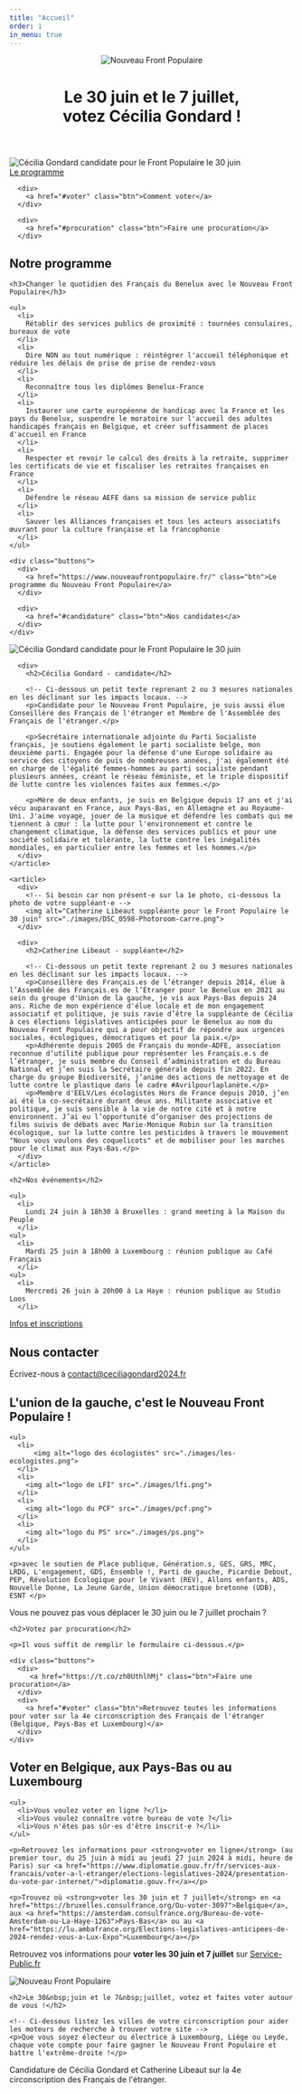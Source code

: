 ```yaml
---
title: "Accueil"
order: 1
in_menu: true
---
```

<header>
  <div>
    <img src="./images/logo-NFP.png" alt="Nouveau Front Populaire" />
  </div>

  <div>
    <h1>Le 30 juin et le 7 juillet, <br />votez Cécilia Gondard !</h1>
  </div>
</header>

<section class="entete">
  <div>
    <img alt="Cécilia Gondard candidate pour le Front Populaire le 30 juin" src="./images/JJZ_4234_ok-Photoroom(1).png">
  </div>
    <div class="buttons">
      <div>
        <a href="#programme" class="btn">Le programme</a>
      </div>

      <div>
        <a href="#voter" class="btn">Comment voter</a>
      </div>

      <div>
        <a href="#procuration" class="btn">Faire une procuration</a>
      </div>
  </div>
</section>

<section id="programme">
  <div>
    <h2>Notre programme</h2>

    <h3>Changer le quotidien des Français du Benelux avec le Nouveau Front Populaire</h3>

    <ul>
      <li>
        Rétablir des services publics de proximité : tournées consulaires, bureaux de vote
      </li>
      <li>
        Dire NON au tout numérique : réintégrer l'accueil téléphonique et réduire les délais de prise de prise de rendez-vous
      </li>
      <li>
        Reconnaître tous les diplômes Benelux-France
      </li>
      <li>
        Instaurer une carte européenne de handicap avec la France et les pays du Benelux, suspendre le moratoire sur l'accueil des adultes handicapés français en Belgique, et créer suffisamment de places d'accueil en France
      </li>
      <li>
        Respecter et revoir le calcul des droits à la retraite, supprimer les certificats de vie et fiscaliser les retraites françaises en France
      </li>
      <li>
        Défendre le réseau AEFE dans sa mission de service public
      </li>
      <li>
        Sauver les Alliances françaises et tous les acteurs associatifs œuvrant pour la culture française et la francophonie
      </li>
    </ul>

    <div class="buttons">
      <div>
        <a href="https://www.nouveaufrontpopulaire.fr/" class="btn">Le programme du Nouveau Front Populaire</a>
      </div>

      <div>
        <a href="#candidature" class="btn">Nos candidates</a>
      </div>
    </div>
  </div>
</section>

<section id="candidature">
  <div>
    <article>
      <div>
        <!-- Ci-dessous la photo de votre candidat·e -->
        <img alt="Cécilia Gondard candidate pour le Front Populaire le 30 juin" src="./images/JJZ_4234_ok-Photoroom(1).png">
      </div>

      <div>
        <h2>Cécilia Gondard - candidate</h2>
      
        <!-- Ci-dessous un petit texte reprenant 2 ou 3 mesures nationales en les déclinant sur les impacts locaux. -->
        <p>Candidate pour le Nouveau Front Populaire, je suis aussi élue Conseillère des Français de l'étranger et Membre de l'Assemblée des Français de l'étranger.</p>

        <p>Secrétaire internationale adjointe du Parti Socialiste français, je soutiens également le parti socialiste belge, mon deuxième parti. Engagée pour la défense d'une Europe solidaire au service des citoyens de puis de nombreuses années, j'ai également été en charge de l'égalité femmes-hommes au parti socialiste pendant plusieurs années, créant le réseau féministe, et le triple dispositif de lutte contre les violences faites aux femmes.</p>

        <p>Mère de deux enfants, je suis en Belgique depuis 17 ans et j'ai vécu auparavant en France, aux Pays-Bas, en Allemagne et au Royaume-Uni. J'aime voyage, jouer de la musique et défendre les combats qui me tiennent à cœur : la lutte pour l'environnement et contre le changement climatique, la défense des services publics et pour une société solidaire et tolérante, la lutte contre les inégalités mondiales, en particulier entre les femmes et les hommes.</p>
      </div>
    </article>
  
    <article>
      <div>
        <!-- Si besoin car non présent·e sur la 1e photo, ci-dessous la photo de votre suppléant·e -->
        <img alt="Catherine Libeaut suppléante pour le Front Populaire le 30 juin" src="./images/DSC_0598-Photoroom-carre.png">
      </div>

      <div>
        <h2>Catherine Libeaut - suppléante</h2>

        <!-- Ci-dessous un petit texte reprenant 2 ou 3 mesures nationales en les déclinant sur les impacts locaux. -->
        <p>Conseillère des Français.es de l’étranger depuis 2014, élue à l’Assemblée des Français.es de l’Étranger pour le Benelux en 2021 au sein du groupe d'Union de la gauche, je vis aux Pays-Bas depuis 24 ans. Riche de mon expérience d'élue locale et de mon engagement associatif et politique, je suis ravie d’être la suppléante de Cécilia à ces élections législatives anticipées pour le Benelux au nom du Nouveau Front Populaire qui a pour objectif de répondre aux urgences sociales, écologiques, démocratiques et pour la paix.</p>
        <p>Adhérente depuis 2005 de Français du monde-ADFE, association reconnue d’utilité publique pour représenter les Français.e.s de l’étranger, je suis membre du Conseil d’administration et du Bureau National et j’en suis la Secrétaire générale depuis fin 2022. En charge du groupe Biodiversité, j’anime des actions de nettoyage et de lutte contre le plastique dans le cadre #Avrilpourlaplanète.</p>
        <p>Membre d'EELV/Les écologistes Hors de France depuis 2010, j’en ai été la co-secrétaire durant deux ans. Militante associative et politique, je suis sensible à la vie de notre cité et à notre environnent. J’ai eu l’opportunité d’organiser des projections de films suivis de débats avec Marie-Monique Robin sur la transition écologique, sur la lutte contre les pesticides à travers le mouvement "Nous vous voulons des coquelicots" et de mobiliser pour les marches pour le climat aux Pays-Bas.</p>
      </div>
    </article>
  </div>
</section>

<section class="villes">
  <div>
        
    <h2>Nos événements</h2>
    
    <ul>
      <li>
        Lundi 24 juin à 18h30 à Bruxelles : grand meeting à la Maison du Peuple
      </li>
    <ul>
      <li>
        Mardi 25 juin à 18h00 à Luxembourg : réunion publique au Café Français
      </li>
    <ul>
      <li>
        Mercredi 26 juin à 20h00 à La Haye : réunion publique au Studio Loos
      </li>
  </div>
    <div class="buttons">
      <div>
        <a href="https://forms.gle/3dv7BHD7EibFi5f87/" class="btn">Infos et inscriptions</a>
      </div>
</section>

<section class="contact">
  <div>
    <h2>Nous contacter</h2>
    <p>Écrivez-nous à <a href="mailto:contact@ceciliagondard2024.fr">contact@ceciliagondard2024.fr</a></p>
  </div>
</section>

<section class="logos_partis">
  <div>
    <h2>L'union de la gauche, c'est le Nouveau Front Populaire !</h2>

    <ul>
      <li>
          <img alt="logo des écologistes" src="./images/les-ecologistes.png">
      </li>
      <li>
        <img alt="logo de LFI" src="./images/lfi.png">
      </li>
      <li>
        <img alt="logo du PCF" src="./images/pcf.png">
      </li>
      <li>
        <img alt="logo du PS" src="./images/ps.png">
      </li>
    </ul>

    <p>avec le soutien de Place publique, Génération.s, GES, GRS, MRC, LRDG, L'engagement, GDS, Ensemble !, Parti de gauche, Picardie Debout, PEP, Révolution Écologique pour le Vivant (REV), Allons enfants, ADS, Nouvelle Donne, La Jeune Garde, Union démocratique bretonne (UDB), ESNT </p>
  </div>
</section>

<section id="procuration">
  <div>
    <p>Vous ne pouvez pas vous déplacer le 30&nbsp;juin ou le 7&nbsp;juillet prochain ?</p>
  
    <h2>Votez par procuration</h2>
  
    <p>Il vous suffit de remplir le formulaire ci-dessous.</p>

    <div class="buttons">
      <div>
         <a href="https://t.co/zh0UthlhMj" class="btn">Faire une procuration</a>
      </div>
      <div>
        <a href="#voter" class="btn">Retrouvez toutes les informations pour voter sur la 4e circonscription des Français de l'étranger (Belgique, Pays-Bas et Luxembourg)</a>
      </div>
    </div>
  </div>
</section>

<section id="voter">
  <div>
    <h2>Voter en Belgique, aux Pays-Bas ou au Luxembourg</h2>

    <ul>
      <li>Vous voulez voter en ligne ?</li>
      <li>Vous voulez connaître votre bureau de vote ?</li>
      <li>Vous n'êtes pas sûr·es d'être inscrit·e ?</li>
    </ul>

    <p>Retrouvez les informations pour <strong>voter en ligne</strong> (au premier tour, du 25 juin à midi au jeudi 27 juin 2024 à midi, heure de Paris) sur <a href="https://www.diplomatie.gouv.fr/fr/services-aux-francais/voter-a-l-etranger/elections-legislatives-2024/presentation-du-vote-par-internet/">diplomatie.gouv.fr</a></p>

    <p>Trouvez où <strong>voter les 30 juin et 7 juillet</strong> en <a href="https://bruxelles.consulfrance.org/Ou-voter-3097">Belgique</a>, aux <a href="https://amsterdam.consulfrance.org/Bureau-de-vote-Amsterdam-ou-La-Haye-1263">Pays-Bas</a> ou au <a href="https://lu.ambafrance.org/Elections-legislatives-anticipees-de-2024-rendez-vous-a-Lux-Expo">Luxembourg</a></p>

<p>Retrouvez vos informations pour <strong>voter les 30 juin et 7 juillet</strong> sur <a href="https://www.service-public.fr/particuliers/vosdroits/R51788">Service-Public.fr</a></p>
  </div>
</section>

<section class="villes">
  <div>
    <img src="./images/logo-NFP-rouge.png" alt="Nouveau Front Populaire">
    
    <h2>Le 30&nbsp;juin et le 7&nbsp;juillet, votez et faites voter autour de vous !</h2>
    
    <!-- Ci-dessous listez les villes de votre circonscription pour aider les moteurs de recherche à trouver votre site -->
    <p>Que vous soyez électeur ou électrice à Luxembourg, Liège ou Leyde, chaque vote compte pour faire gagner le Nouveau Front Populaire et battre l'extrême-droite !</p>
  </div>
</section>

<section class="footer">
    Candidature de Cécilia Gondard et Catherine Libeaut sur la 4e circonscription des Français de l'étranger.
</section> 